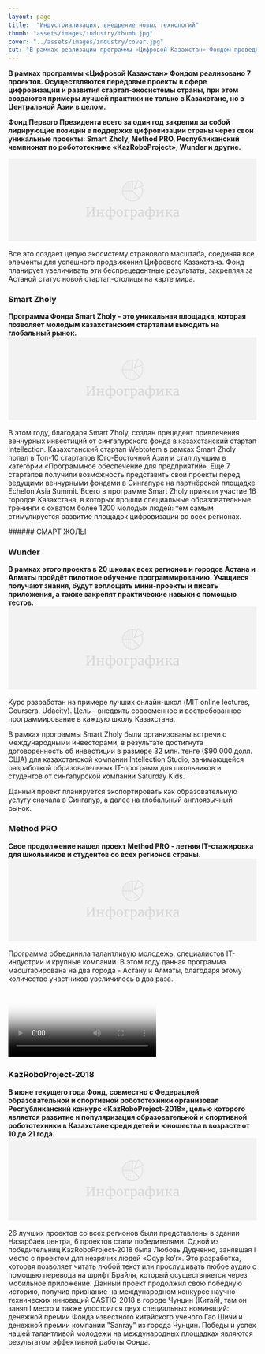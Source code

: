 ```yaml
---
layout: page
title:  "Индустриализация, внедрение новых технологий"
thumb: "assets/images/industry/thumb.jpg"
cover: "../assets/images/industry/cover.jpg"
cut: "В рамках реализации программы «Цифровой Казахстан» Фондом проведено 6 проектов. Реализуются передовые программы в сфере цифровизации и развития стартап-экосистемы страны, создавая примеры лучшей практики не только в Казахстане, но в Центральной Азии в целом."
---
```


**В рамках программы «Цифровой Казахстан» Фондом реализовано 7 проектов.
Осуществляются передовые проекты в сфере цифровизации и развития
стартап-экосистемы страны, при этом создаются примеры лучшей практики
не только в Казахстане, но в Центральной Азии в целом.**

**Фонд Первого Президента всего за один год закрепил за собой лидирующие позиции
в поддержке цифровизации страны через свои уникальные проекты: Smart Zholy,
Method PRO, Республиканский чемпионат по робототехнике «KazRoboProject»,
Wunder и другие.**

![](../assets/images/placeholder-infographic.png)

<div class="expandable-content" markdown="1">

Все это создает целую экосистему странового масштаба, соединяя все элементы
для успешного продвижения Цифрового Казахстана. Фонд планирует увеличивать
эти беспрецедентные результаты, закрепляя за Астаной статус новой
стартап-столицы на карте мира.


### Smart Zholy
**Программа Фонда Smart Zholy - это уникальная площадка, которая позволяет
молодым казахстанским стартапам выходить на глобальный рынок.**
![](../assets/images/placeholder-infographic.png)

<div class="expandable-content" markdown="1">

В этом году, благодаря Smart Zholy, создан прецедент привлечения венчурных
инвестиций от сингапурского фонда в казахстанский стартап Intellection.
Казахстанский стартап Webtotem в рамках Smart Zholy попал в Топ-10 стартапов
Юго-Восточной Азии и стал лучшим в категории «Программное обеспечение для
предприятий». Еще 7 стартапов получили возможность представить свои проекты
перед ведущими венчурными фондами в Сингапуре на партнёрской площадке Echelon
Asia Summit. Всего в программе Smart Zholy приняли участие 16 городов
Казахстана, в которых прошли специальные образовательные тренинги с охватом
более 1200 молодых людей: тем самым стимулируется развитие площадок
цифровизации во всех регионах.

<div class="carousel" markdown="1"><div class="carousel-holder">
<div class="swiper-container">

<div class="swiper-wrapper">
<div class="swiper-slide" style="background-image: url(../assets/images/industry/smart-zholy-1.jpg)"></div>
<div class="swiper-slide" style="background-image: url(../assets/images/industry/smart-zholy-2.jpg)"></div>
<div class="swiper-slide" style="background-image: url(../assets/images/industry/smart-zholy-3.jpg)"></div>
<div class="swiper-slide" style="background-image: url(../assets/images/industry/smart-zholy-4.jpg)"></div>
<div class="swiper-slide" style="background-image: url(../assets/images/industry/smart-zholy-5.jpg)"></div>
<div class="swiper-slide" style="background-image: url(../assets/images/industry/smart-zholy-6.jpg)"></div>
<div class="swiper-slide" style="background-image: url(../assets/images/industry/smart-zholy-7.jpg)"></div>
<div class="swiper-slide" style="background-image: url(../assets/images/industry/smart-zholy-8.jpg)"></div>
</div>

<div class="swiper-pagination"></div>
</div>
</div></div>
###### СМАРТ ЖОЛЫ

</div>


### Wunder
**В рамках этого проекта в 20 школах всех регионов и городов Астана и Алматы
пройдёт пилотное обучение программированию. Учащиеся получают знания, будут
воплощать мини-проекты и писать приложения, а также закрепят практические
навыки с помощью тестов.**
![](../assets/images/placeholder-infographic.png)

<div class="expandable-content" markdown="1">
Курс разработан на примере лучших онлайн-школ (MIT online lectures, Coursera,
Udacity). Цель - внедрить современное и востребованное программирование в
каждую школу Казахстана.

В рамках программы Smart Zholy были организованы встречи с международными
инвесторами, в результате достигнута договоренность об инвестиции в размере
32 млн. тенге ($90 000 долл. США) для казахстанской компании Intellection
Studio, занимающейся разработкой образовательных IT-программ для школьников
и студентов от сингапурской компании Saturday Kids.

Данный проект планируется экспортировать как образовательную услугу сначала в
Сингапур, а далее на глобальный англоязычный рынок.
</div>


### Method PRO
**Свое продолжение нашел проект Method PRO - летняя IT-стажировка для школьников
и студентов со всех регионов страны.**
![](../assets/images/placeholder-infographic.png)

<div class="expandable-content" markdown="1">
Программа объединила талантливую молодежь, специалистов IT-индустрии и
крупные компании. В этом году данная программа масштабирована на два города -
Астану и Алматы, благодаря этому количество участников увеличилось в два раза.

<video poster="../assets/images/placeholder-video.png">
</video>

</div>


### KazRoboProject-2018
**В июне текущего года Фонд, совместно с Федерацией образовательной и спортивной
робототехники организовал Республиканский конкурс «KazRoboProject-2018», целью
которого является развитие и популяризация образовательной и спортивной
робототехники в Казахстане среди детей и юношества в возрасте от 10 до 21 года.**
![](../assets/images/placeholder-infographic.png)

<div class="expandable-content" markdown="1">
26 лучших проектов со всех регионов были представлены в здании Назарбаев
центра, 6 проектов стали победителями. Одной из победительниц
KazRoboProject-2018 была Любовь Дудченко, занявшая I место с проектом для
незрячих людей «Oqyp ko’r». Это разработка, которая позволяет читать любой
текст или прослушивать любое аудио с помощью перевода на шрифт Брайля,
который осуществляется через мобильное приложение. Данный проект продолжил
свою победную историю, получив признание на международном конкурсе
научно-технических инноваций CASTIC-2018 в городе Чунцин (Китай), там он
занял I место и также удостоился двух специальных номинаций: денежной премии
Фонда известного китайского ученого Гао Шичи и денежной премии компании
"Sanray" из города Чунцин. Победы и успех нашей талантливой молодежи на
международных площадках являются результатом эффективной работы Фонда.

<div class="carousel" markdown="1"><div class="carousel-holder">
<div class="swiper-container">

<div class="swiper-wrapper">
<div class="swiper-slide" style="background-image: url(../assets/images/industry/smart-zholy-2.jpg)"></div>
<div class="swiper-slide" style="background-image: url(../assets/images/industry/smart-zholy-3.jpg)"></div>
<div class="swiper-slide" style="background-image: url(../assets/images/industry/smart-zholy-4.jpg)"></div>
<div class="swiper-slide" style="background-image: url(../assets/images/industry/smart-zholy-5.jpg)"></div>
<div class="swiper-slide" style="background-image: url(../assets/images/industry/smart-zholy-6.jpg)"></div>
<div class="swiper-slide" style="background-image: url(../assets/images/industry/smart-zholy-7.jpg)"></div>
<div class="swiper-slide" style="background-image: url(../assets/images/industry/smart-zholy-8.jpg)"></div>
</div>

<div class="swiper-pagination"></div>
</div>
</div></div>

</div>

</div>
